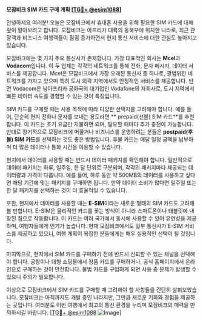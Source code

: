 **모잠비크 SIM 카드 구매 계획 [[TG💪+ @esim1088](https://t.me/s/esim1088)]**

안녕하세요 여러분! 오늘은 모잠비크에서 휴대폰 사용을 위해 필요한 SIM 카드에 대해 깊이 알아보려고 합니다. 모잠비크는 아프리카 대륙의 동북부에 위치한 나라로, 최근 관광객과 비즈니스 여행객들이 점점 증가하면서 현지 통신 서비스에 대한 관심도 높아지고 있습니다.

모잠비크에는 몇 가지 주요 통신사가 존재합니다. 가장 대표적인 회사는 **Mcel**과 **Vodacom**입니다. 이 두 업체는 각각의 네트워크를 통해 전화, 문자 메시지, 데이터 서비스를 제공합니다. Mcel은 모잠비크에서 가장 오래된 통신사 중 하나로, 광범위한 네트워크를 가지고 있으며 특히 도시 외곽 지역에서도 안정적인 서비스를 제공합니다. 반면 Vodacom은 남아프리카 공화국의 대기업인 Vodafone의 자회사로, 도시 지역에서 빠른 데이터 속도를 경험할 수 있는 것이 특징입니다.

SIM 카드를 구매할 때는 사용 목적에 따라 다양한 선택지를 고려해야 합니다. 예를 들어, 단순히 현지 전화나 문자를 보내는 용도라면 ** prepaid(선불) SIM 카드**를 추천합니다. 이 카드는 초기 요금만 지불하면 되며, 필요할 때마다 추가 충전이 가능합니다. 반대로 장기적으로 모잠비크에 머물거나 비즈니스를 운영하려는 분들은 **postpaid(후불) SIM 카드**를 선택하는 것도 좋은 방법입니다. 후불 카드는 매달 일정 금액을 납부하며 더 많은 데이터나 통화 시간을 이용할 수 있습니다.

현지에서 데이터를 사용할 때는 반드시 데이터 패키지를 확인해야 합니다. 일반적으로 데이터 패키지는 하루, 일주일, 한 달 단위로 구분되며, 각각의 패키지마다 제공되는 데이터량과 가격이 다릅니다. 예를 들어, 하루 동안 약 500MB의 데이터를 사용하고 싶다면 해당 기간에 맞는 패키지를 구매하면 됩니다. 만약 데이터 소비가 많다면 일주일 또는 한 달 패키지를 선택하는 것이 더 효율적일 수 있습니다.

또한, 현지에서 데이터를 사용할 때는 **E-SIM**이라는 새로운 형태의 SIM 카드도 고려해볼 만합니다. E-SIM은 물리적인 카드를 꽂는 방식이 아니라 스마트폰이나 태블릿에 내장된 칩으로 작동합니다. 이 카드는 여러 국가에서 동시에 사용할 수 있어 유연성을 제공하며, 여행자들에게 인기가 높습니다. 현재 모잠비크에서도 일부 통신사가 E-SIM 서비스를 제공하고 있으니, 여행 계획이 복잡한 분들에게는 매우 실용적인 선택이 될 것입니다.

마지막으로, 현지에서 SIM 카드를 구매하기 전에 반드시 신뢰할 수 있는 채널을 선택해야 합니다. 공항이나 대형 쇼핑몰에서 정품 카드를 구매하거나, 공식 홈페이지에서 온라인으로 구매하는 것이 안전합니다. 불법 카드를 구입하게 되면 사용 중 문제가 발생할 수 있으니 주의가 필요합니다.

이상으로 모잠비크에서 SIM 카드를 구매할 때 고려해야 할 사항들을 간단히 살펴보았습니다. 모잠비크는 아직까지도 개발 중인 나라지만, 그만큼 새로운 기회와 경험을 제공하는 곳입니다. 여러분도 이번 여행에서 최고의 통신 환경을 누리며 모잠비크의 매력을 만끽하시길 바랍니다. [[TG💪+ @esim1088](https://t.me/s/esim1088) ![Image](https://i.postimg.cc/Y0z9fWf4/image.png)]
